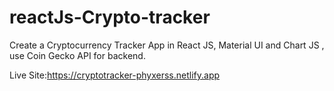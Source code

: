# reactJs-Crypto-tracker
Create a Cryptocurrency Tracker App in React JS, Material UI and Chart JS , use Coin Gecko API for backend.

Live Site:https://cryptotracker-phyxerss.netlify.app
